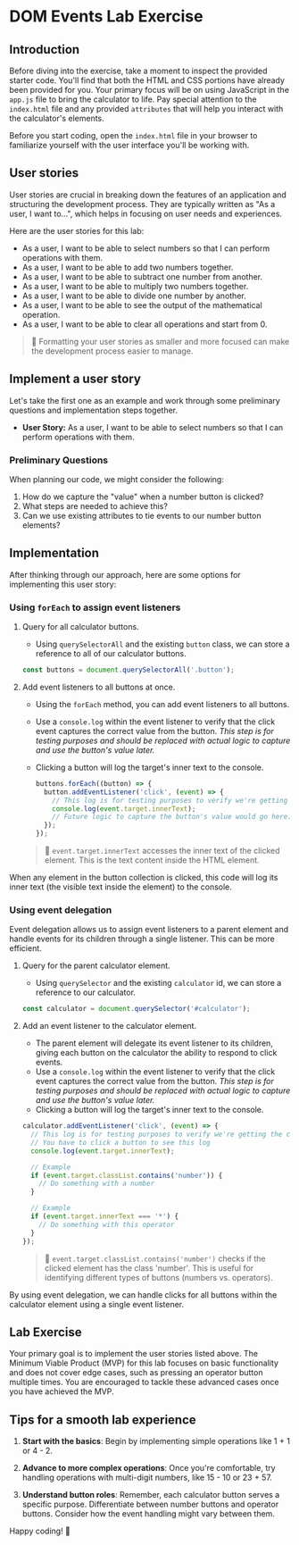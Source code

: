 <h1>
  <span class="headline">DOM Events Lab</span>
  <span class="subhead">Exercise</span>
</h1>

## Introduction

Before diving into the exercise, take a moment to inspect the provided starter code. You'll find that both the HTML and CSS portions have already been provided for you. Your primary focus will be on using JavaScript in the `app.js` file to bring the calculator to life. Pay special attention to the `index.html` file and any provided `attributes` that will help you interact with the calculator's elements.

Before you start coding, open the `index.html` file in your browser to familiarize yourself with the user interface you'll be working with.

## User stories

User stories are crucial in breaking down the features of an application and structuring the development process.
They are typically written as "As a user, I want to...", which helps in focusing on user needs and experiences.

Here are the user stories for this lab:

- As a user, I want to be able to select numbers so that I can perform operations with them.
- As a user, I want to be able to add two numbers together.
- As a user, I want to be able to subtract one number from another.
- As a user, I want to be able to multiply two numbers together.
- As a user, I want to be able to divide one number by another.
- As a user, I want to be able to see the output of the mathematical operation.
- As a user, I want to be able to clear all operations and start from 0.

> 🧠 Formatting your user stories as smaller and more focused can make the development process easier to manage.

## Implement a user story

Let's take the first one as an example and work through some preliminary questions and implementation steps together.

- **User Story:** As a user, I want to be able to select numbers so that I can perform operations with them.

### Preliminary Questions

When planning our code, we might consider the following:

1. How do we capture the "value" when a number button is clicked?
2. What steps are needed to achieve this?
3. Can we use existing attributes to tie events to our number button elements?

## Implementation

After thinking through our approach, here are some options for implementing this user story:

### Using `forEach` to assign event listeners

1.  Query for all calculator buttons.

    - Using `querySelectorAll` and the existing `button` class, we can store a reference to all of our calculator buttons.

    ```javascript
    const buttons = document.querySelectorAll('.button');
    ```

2.  Add event listeners to all buttons at once.

    - Using the `forEach` method, you can add event listeners to all buttons.

    - Use a `console.log` within the event listener to verify that the click event captures the correct value from the button. *This step is for testing purposes and should be replaced with actual logic to capture and use the button's value later.*

    - Clicking a button will log the target's inner text to the console.

      ```javascript
      buttons.forEach((button) => {
        button.addEventListener('click', (event) => {
          // This log is for testing purposes to verify we're getting the correct value
          console.log(event.target.innerText);
          // Future logic to capture the button's value would go here...
        });
      });
      ```

    > 🧠 `event.target.innerText` accesses the inner text of the clicked element. This is the text content inside the HTML element.

When any element in the button collection is clicked, this code will log its inner text (the visible text inside the element) to the console.

### Using event delegation

Event delegation allows us to assign event listeners to a parent element and handle events for its children through a single listener. This can be more efficient.

1. Query for the parent calculator element.

   - Using `querySelector` and the existing `calculator` id, we can store a reference to our calculator.

   ```javascript
   const calculator = document.querySelector('#calculator');
   ```

2. Add an event listener to the calculator element.

   - The parent element will delegate its event listener to its children, giving each button on the calculator the ability to respond to click events.
   - Use a `console.log` within the event listener to verify that the click event captures the correct value from the button. *This step is for testing purposes and should be replaced with actual logic to capture and use the button's value later.*
   - Clicking a button will log the target's inner text to the console.

   ```js
   calculator.addEventListener('click', (event) => {
     // This log is for testing purposes to verify we're getting the correct value
     // You have to click a button to see this log
     console.log(event.target.innerText);

     // Example
     if (event.target.classList.contains('number')) {
       // Do something with a number
     }

     // Example
     if (event.target.innerText === '*') {
       // Do something with this operator
     }
   });
   ```

   > 🧠 `event.target.classList.contains('number')` checks if the clicked element has the class 'number'. This is useful for identifying different types of buttons (numbers vs. operators).

By using event delegation, we can handle clicks for all buttons within the calculator element using a single event listener.

## Lab Exercise

Your primary goal is to implement the user stories listed above. The Minimum Viable Product (MVP) for this lab focuses on basic functionality and does not cover edge cases, such as pressing an operator button multiple times. You are encouraged to tackle these advanced cases once you have achieved the MVP.

## Tips for a smooth lab experience

1. **Start with the basics**: Begin by implementing simple operations like 1 + 1 or 4 - 2.

2. **Advance to more complex operations**: Once you're comfortable, try handling operations with multi-digit numbers, like 15 - 10 or 23 + 57.

3. **Understand button roles**: Remember, each calculator button serves a specific purpose. Differentiate between number buttons and operator buttons. Consider how the event handling might vary between them.

Happy coding! 🎉
